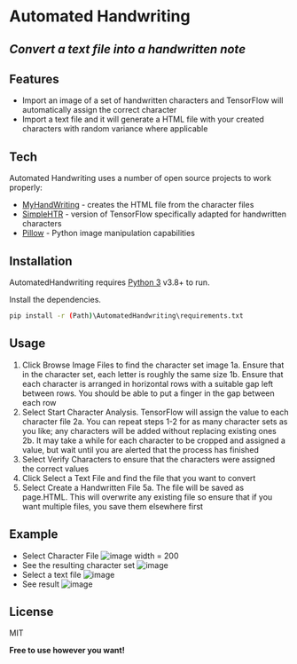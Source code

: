 # Automated Handwriting
## _Convert a text file into a handwritten note_


## Features

- Import an image of a set of handwritten characters and TensorFlow will automatically assign the correct character
- Import a text file and it will generate a HTML file with your created characters with random variance where applicable


## Tech

Automated Handwriting uses a number of open source projects to work properly:

- [MyHandWriting] - creates the HTML file from the character files
- [SimpleHTR] - version of TensorFlow specifically adapted for handwritten characters
- [Pillow] - Python image manipulation capabilities

## Installation

AutomatedHandwriting requires [Python 3](https://www.python.org/downloads//) v3.8+ to run.

Install the dependencies.

```sh
pip install -r (Path)\AutomatedHandwriting\requirements.txt
```

## Usage

1. Click Browse Image Files to find the character set image 
   1a. Ensure that in the character set, each letter is roughly the same size
   1b. Ensure that each character is arranged in horizontal rows with a suitable gap left between rows. You should be able to put a finger in the gap between each row   
2. Select Start Character Analysis. TensorFlow will assign the value to each character file
   2a. You can repeat steps 1-2 for as many character sets as you like; any characters will be added without replacing existing ones
   2b. It may take a while for each character to be cropped and assigned a value, but wait until you are alerted that the process has finished 
3. Select Verify Characters to ensure that the characters were assigned the correct values
4. Click Select a Text File and find the file that you want to convert
5. Select Create a Handwritten File
   5a. The file will be saved as page.HTML. This will overwrite any existing file so ensure that if you want multiple files, you save them elsewhere first

## Example
- Select Character File
![image  width = 200](https://user-images.githubusercontent.com/79090791/124121253-966d4a00-da6c-11eb-9046-04fae7096f72.png)
- See the resulting character set
![image](https://user-images.githubusercontent.com/79090791/124120923-3676a380-da6c-11eb-980d-43fef45748e0.png)
- Select a text file
![image](https://user-images.githubusercontent.com/79090791/124122300-d8e35680-da6d-11eb-8d53-37ed10984b21.png)
- See result
![image](https://user-images.githubusercontent.com/79090791/124122391-ef89ad80-da6d-11eb-86f7-0ec5cb7bbc9d.png)

## License

MIT

**Free to use however you want!**


   [MyHandWriting]: <https://github.com/bannyvishwas/MyHandWriting>
   [SimpleHTR]: <https://github.com/githubharald/SimpleHTR>
   [Pillow]: <https://github.com/python-pillow/Pillow>
   

